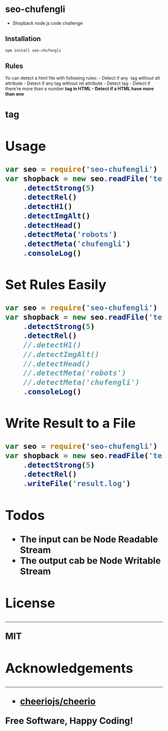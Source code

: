 # seo-chufengli

  - Shopback node.js code challenge


## Installation

```bash
npm install seo-chufengli
```

## Rules
Yo can detect a html file with following rules:
	- Detect if any <img /> tag without alt attribute
	- Detect if any <a /> tag without rel attribute
	- Detect <head> tag
	- Detect if there’re more than a number <strong> tag in HTML
	- Detect if a HTML have more than one <H1> tag

## Usage
```javascript
var seo = require('seo-chufengli')
var shopback = new seo.readFile('test.html')
    .detectStrong(5)
    .detectRel()
    .detectH1()
    .detectImgAlt()
    .detectHead()
    .detectMeta('robots')
    .detectMeta('chufengli')
    .consoleLog()
```

## Set Rules Easily
```javascript
var seo = require('seo-chufengli')
var shopback = new seo.readFile('test.html')
    .detectStrong(5)
    .detectRel()
    //.detectH1()
    //.detectImgAlt()
    //.detectHead()
    //.detectMeta('robots')
    //.detectMeta('chufengli')
    .consoleLog()
```

## Write Result to a File
```javascript
var seo = require('seo-chufengli')
var shopback = new seo.readFile('test.html')
    .detectStrong(5)
    .detectRel()
    .writeFile('result.log')
```

## Todos

 - The input can be Node Readable Stream
 - The output cab be Node Writable Stream

## License
----

MIT

## Acknowledgements
----

- [cheeriojs/cheerio](https://github.com/cheeriojs/cheerio)

**Free Software, Happy Coding!**